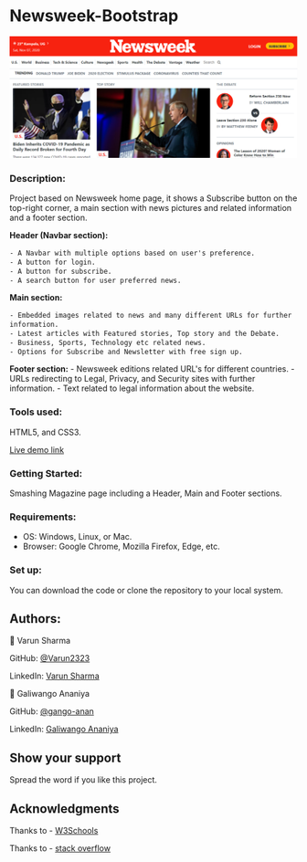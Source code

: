# Newsweek-Bootstrap

![screenshot](images/screenshot.PNG)

### **Description:** 

Project based on Newsweek home page, it shows a Subscribe button on the top-right corner, a main section with news pictures and related information and a footer section.
 
 **Header (Navbar section):**
 
 	- A Navbar with multiple options based on user's preference.
 	- A button for login.
    - A button for subscribe.
    - A search button for user preferred news.
 	
 **Main section:**
 
 	- Embedded images related to news and many different URLs for further information.
 	- Latest articles with Featured stories, Top story and the Debate.
 	- Business, Sports, Technology etc related news. 
 	- Options for Subscribe and Newsletter with free sign up.
 	
 **Footer section:**
    - Newsweek editions related URL's for different countries.
 	- URLs redirecting to Legal, Privacy, and Security sites with further information.
 	- Text related to legal information about the website.
 	
	
 ### **Tools used:**
 
 HTML5, and CSS3.
 
 
 
  [Live demo link](https://rawcdn.githack.com/gango-anan/newsweek-bootstrap/5461e1faae62f96c55d221b55cdef764fb782440/index.html)
 
 

 
 
### **Getting Started:**

Smashing Magazine page including a Header, Main and Footer sections.



 ### **Requirements:** 
 - OS: Windows, Linux, or Mac.
 - Browser: Google Chrome, Mozilla Firefox, Edge, etc.
 


### **Set up:**

You can download the code or clone the repository to your local system.



## **Authors:**

👤 Varun Sharma

GitHub: [@Varun2323](https://github.com/Varun2323)

LinkedIn: [Varun Sharma](https://www.linkedin.com/in/varun-sharma-82b29b82/)

👤 Galiwango Ananiya

GitHub: [@gango-anan](https://github.com/gango-anan)

LinkedIn: [Galiwango Ananiya](https://www.linkedin.com/in/galiwango-ananiya-0800821b4/)

	
  
## **Show your support**

Spread the word if you like this project.

## **Acknowledgments**

Thanks to - [W3Schools](http://w3schools-fa.ir)

Thanks to - [stack overflow](https://stackoverflow.com/)